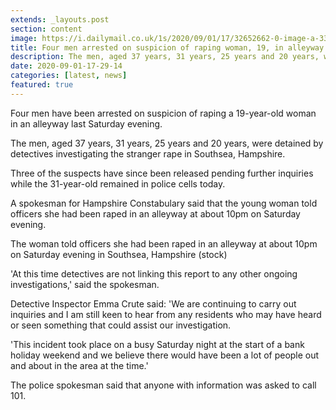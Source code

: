```yaml
---
extends: _layouts.post
section: content
image: https://i.dailymail.co.uk/1s/2020/09/01/17/32652662-0-image-a-33_1598977559161.jpg 
title: Four men arrested on suspicion of raping woman, 19, in alleyway in Southsea 
description: The men, aged 37 years, 31 years, 25 years and 20 years, were detained by detectives investigating the stranger rape of a woman, 19, in Southsea, Hampshire. 
date: 2020-09-01-17-29-14 
categories: [latest, news] 
featured: true 
--- 
```

Four men have been arrested on suspicion of raping a 19-year-old woman in an alleyway last Saturday evening.

The men, aged 37 years, 31 years, 25 years and 20 years, were detained by detectives investigating the stranger rape in Southsea, Hampshire.

Three of the suspects have since been released pending further inquiries while the 31-year-old remained in police cells today.

A spokesman for Hampshire Constabulary said that the young woman told officers she had been raped in an alleyway at about 10pm on Saturday evening.

The woman told officers she had been raped in an alleyway at about 10pm on Saturday evening in Southsea, Hampshire (stock)

'At this time detectives are not linking this report to any other ongoing investigations,' said the spokesman.

Detective Inspector Emma Crute said: 'We are continuing to carry out inquiries and I am still keen to hear from any residents who may have heard or seen something that could assist our investigation.

'This incident took place on a busy Saturday night at the start of a bank holiday weekend and we believe there would have been a lot of people out and about in the area at the time.'

The police spokesman said that anyone with information was asked to call 101.

